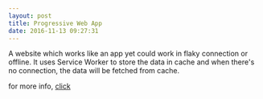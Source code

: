 ```yaml
---
layout: post
title: Progressive Web App
date: 2016-11-13 09:27:31
---
```


A website which works like an app yet could work in flaky connection or offline. It uses Service Worker to store the data in cache and when there's no connection, the data will be fetched from cache.

for more info, [click][1]

[1]:https://developers.google.com/web/progressive-web-apps/ "PWA"
